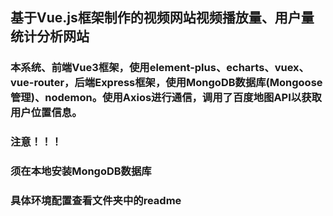 ## 基于Vue.js框架制作的视频网站视频播放量、用户量统计分析网站



### 本系统、前端Vue3框架，使用element-plus、echarts、vuex、vue-router，后端Express框架，使用MongoDB数据库(Mongoose管理)、nodemon。使用Axios进行通信，调用了百度地图API以获取用户位置信息。



### 注意！！！

### 须在本地安装MongoDB数据库

### 具体环境配置查看文件夹中的readme
 
